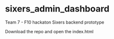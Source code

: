 # sixers_admin_dashboard
Team 7 - F10 hackaton 
Sixers backend prototype

Download the repo and open the index.html
